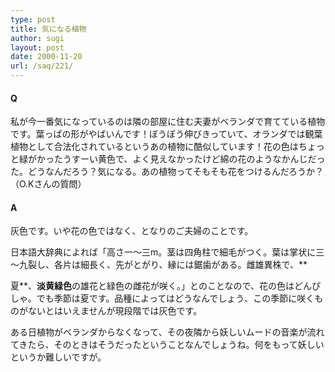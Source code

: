```yaml
---
type: post
title: 気になる植物
author: sugi
layout: post
date: 2000-11-20
url: /saq/221/
---
```

#### Q 

私が今一番気になっているのは隣の部屋に住む夫妻がベランダで育てている植物です。葉っぱの形がやばいんです！ぼうぼう伸びきっていて、オランダでは観葉植物として合法化されているというあの植物に酷似しています！花の色はちょっと緑がかったうすーい黄色で、よく見えなかったけど綿の花のようなかんじだった。どうなんだろう？気になる。あの植物ってそもそも花をつけるんだろうか？（O.Kさんの質問）

#### A 

灰色です。いや花の色ではなく、となりのご夫婦のことです。

日本語大辞典によれば「高さ一～三m。茎は四角柱で細毛がつく。葉は掌状に三～九裂し、各片は細長く、先がとがり、縁には鋸歯がある。雌雄異株で、**
  
夏**、**淡黄緑色**の雄花と緑色の雌花が咲く。」とのことなので、花の色はどんぴしゃ。でも季節は夏です。品種によってはどうなんでしょう、この季節に咲くものがないとはいえませんが現段階では灰色です。

ある日植物がベランダからなくなって、その夜隣から妖しいムードの音楽が流れてきたら、そのときはそうだったということなんでしょうね。何をもって妖しいというか難しいですが。